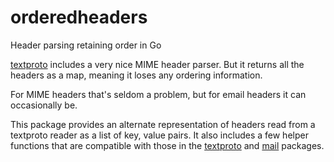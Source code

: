 # orderedheaders
Header parsing retaining order in Go

[textproto](https://golang.org/pkg/net/textproto/) includes
a very nice MIME header parser. But it returns all the
headers as a map, meaning it loses any ordering information.

For MIME headers that's seldom a problem, but for email headers
it can occasionally be.

This package provides an alternate representation of headers
read from a textproto reader as a list of key, value pairs.
It also includes a few helper functions that are compatible
with those in the [textproto](https://golang.org/pkg/net/textproto/)
and [mail](https://golang.org/pkg/net/mail/) packages.